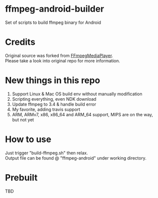 # ffmpeg-android-builder
Set of scripts to build ffmpeg binary for Android
# Credits
Original source was forked from [FFmpegMediaPlayer](https://github.com/wseemann/FFmpegMediaPlayer).  
Please take a look into original repo for more information.  
# New things in this repo
1. Support Linux & Mac OS build env without manually modification  
2. Scripting everything, even NDK download  
3. Update ffmpeg to 3.4 & handle build error  
4. My favorite, adding travis support  
5. ARM, ARMv7, x86, x86_64 and ARM_64 support, MIPS are on the way, but not yet  
# How to use
Just trigger "build-ffmpeg.sh" then relax.  
Output file can be found @ "ffmpeg-android" under working directory.
# Prebuilt
TBD
